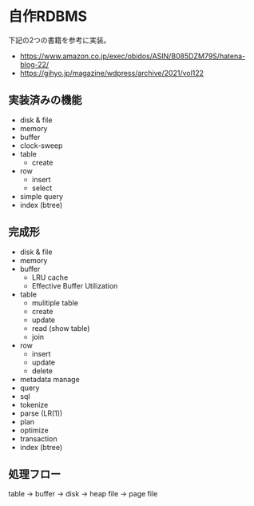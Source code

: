 # 自作RDBMS

下記の2つの書籍を参考に実装。
 - https://www.amazon.co.jp/exec/obidos/ASIN/B085DZM79S/hatena-blog-22/
 - https://gihyo.jp/magazine/wdpress/archive/2021/vol122


## 実装済みの機能
- disk & file
- memory
 - buffer
  - clock-sweep
- table
  - create
- row
  - insert
  - select
- simple query
- index (btree)

## 完成形
- disk & file
- memory
 - buffer
   - LRU cache
   - Effective Buffer Utilization
- table
  - mulitiple table
  - create
  - update
  - read (show table)
  - join
- row
  - insert
  - update
  - delete
- metadata manage
- query
 - sql
 - tokenize
 - parse (LR(1))
 - plan
 - optimize
- transaction
- index (btree)

## 処理フロー
table -> buffer -> disk -> heap file -> page file
